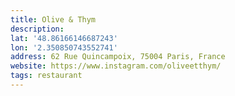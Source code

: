 ```yaml
---
title: Olive & Thym
description:
lat: '48.86166146687243'
lon: '2.350850743552741'
address: 62 Rue Quincampoix, 75004 Paris, France
website: https://www.instagram.com/oliveetthym/
tags: restaurant
---
```

